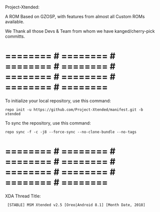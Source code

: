 Project-Xtended:

A ROM Based on GZOSP, with features from almost all Custom ROMs available. 

We Thank all those Devs & Team from whom we have kanged/cherry-pick committs.

# ======== # ======== # ======== # ======== # ======== # ======== # ======== # ======== #

To initialize your local repository, use this command:

	repo init -u https://github.com/Project-Xtended/manifest.git -b xtended

To sync the repository, use this command:

    repo sync -f -c -j8 --force-sync --no-clone-bundle --no-tags
	
# ======== # ======== # ======== # ======== # ======== # ======== # ======== # ======== #

XDA Thread Title:

     [STABLE] MSM Xtended v2.5 [Oreo|Android 8.1] [Month Date, 2018]
